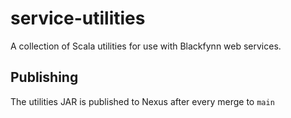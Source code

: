 # service-utilities

A collection of Scala utilities for use with Blackfynn web services.

## Publishing

The utilities JAR is published to Nexus after every merge to `main`
